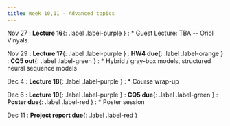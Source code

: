 ```yaml
---
title: Week 10,11 - Advanced topics
---
```


Nov 27
: **Lecture 16**{: .label .label-purple }
: * Guest Lecture: TBA -- Oriol Vinyals

Nov 29
: **Lecture 17**{: .label .label-purple }
: **HW4 due**{: .label .label-orange }
: **CQ5 out**{: .label .label-green }
: * Hybrid / gray-box models, structured neural sequence models

Dec 4
: **Lecture 18**{: .label .label-purple }
: * Course wrap-up

Dec 6 
: **Lecture 19**{: .label .label-purple }
: **CQ5 due**{: .label .label-green }
: **Poster due**{: .label .label-red }
: * Poster session

Dec 11
: **Project report due**{: .label .label-red }
